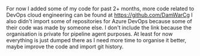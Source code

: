 For now I added some of my code for past 2+ months, more code related to DevOps cloud engineering can be found at https://github.com/DamWarCg
I also didn't import some of repositories for Azure DevOps because some of their code was made by someone else. I don't include the link because the organisation is private for pipeline agent purposes.
At least for now everything is just dumped there as I need more time to organise it better, maybe improve the code and import git history.